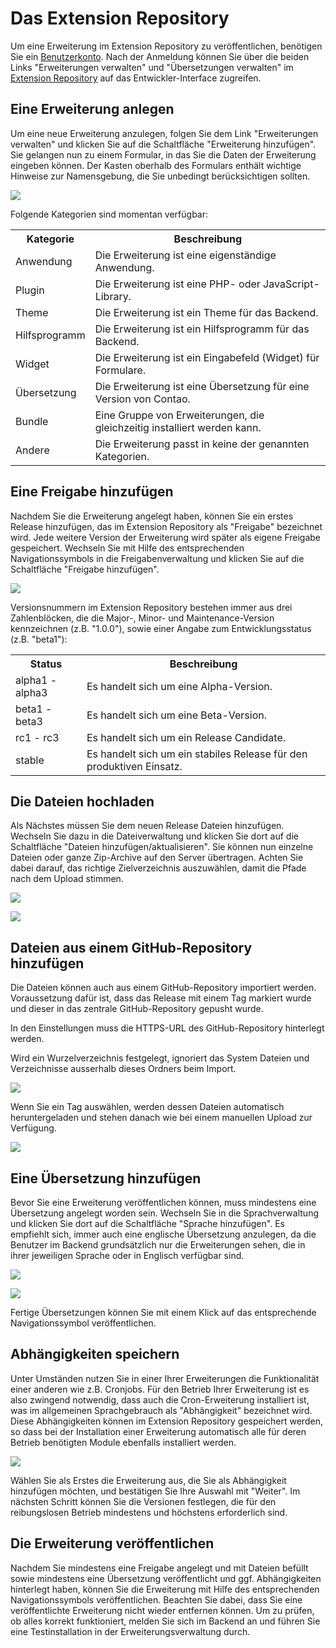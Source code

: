 # Das Extension Repository

Um eine Erweiterung im Extension Repository zu veröffentlichen, benötigen Sie
ein [Benutzerkonto][1]. Nach der Anmeldung können Sie über die beiden Links
"Erweiterungen verwalten" und "Übersetzungen verwalten" im [Extension
Repository][2] auf das Entwickler-Interface zugreifen.


## Eine Erweiterung anlegen

Um eine neue Erweiterung anzulegen, folgen Sie dem Link "Erweiterungen
verwalten" und klicken Sie auf die Schaltfläche "Erweiterung hinzufügen". Sie
gelangen nun zu einem Formular, in das Sie die Daten der Erweiterung eingeben
können. Der Kasten oberhalb des Formulars enthält wichtige Hinweise zur
Namensgebung, die Sie unbedingt berücksichtigen sollten.

![](https://raw.github.com/contao/docs/3.0/manual/de/images/erweiterung-hinzufuegen.jpg)

Folgende Kategorien sind momentan verfügbar:

<table>
<tr>
  <th>Kategorie</th>
  <th>Beschreibung</th>
</tr>
<tr>
  <td>Anwendung</td>
  <td>Die Erweiterung ist eine eigenständige Anwendung.</td>
</tr>
<tr>
  <td>Plugin</td>
  <td>Die Erweiterung ist eine PHP- oder JavaScript-Library.</td>
</tr>
<tr>
  <td>Theme</td>
  <td>Die Erweiterung ist ein Theme für das Backend.</td>
</tr>
<tr>
  <td>Hilfsprogramm</td>
  <td>Die Erweiterung ist ein Hilfsprogramm für das Backend.</td>
</tr>
<tr>
  <td>Widget</td>
  <td>Die Erweiterung ist ein Eingabefeld (Widget) für Formulare.</td>
</tr>
<tr>
  <td>Übersetzung</td>
  <td>Die Erweiterung ist eine Übersetzung für eine Version von Contao.</td>
</tr>
<tr>
  <td>Bundle</td>
  <td>Eine Gruppe von Erweiterungen, die gleichzeitig installiert werden kann.</td>
</tr>
<tr>
  <td>Andere</td>
  <td>Die Erweiterung passt in keine der genannten Kategorien.</td>
</tr>
</table>


## Eine Freigabe hinzufügen

Nachdem Sie die Erweiterung angelegt haben, können Sie ein erstes Release
hinzufügen, das im Extension Repository als "Freigabe" bezeichnet wird. Jede
weitere Version der Erweiterung wird später als eigene Freigabe gespeichert.
Wechseln Sie mit Hilfe des entsprechenden Navigationssymbols in die
Freigabenverwaltung und klicken Sie auf die Schaltfläche "Freigabe
hinzufügen".

![](https://raw.github.com/contao/docs/3.0/manual/de/images/freigabe-hinzufuegen.jpg)

Versionsnummern im Extension Repository bestehen immer aus drei Zahlenblöcken,
die die Major-, Minor- und Maintenance-Version kennzeichnen (z.B. "1.0.0"),
sowie einer Angabe zum Entwicklungsstatus (z.B. "beta1"):

<table>
<tr>
  <th>Status</th>
  <th>Beschreibung</th>
</tr>
<tr>
  <td>alpha1 - alpha3</td>
  <td>Es handelt sich um eine Alpha-Version.</td>
</tr>
<tr>
  <td>beta1 - beta3</td>
  <td>Es handelt sich um eine Beta-Version.</td>
</tr>
<tr>
  <td>rc1 - rc3</td>
  <td>Es handelt sich um ein Release Candidate.</td>
</tr>
<tr>
  <td>stable</td>
  <td>Es handelt sich um ein stabiles Release für den produktiven Einsatz.</td>
</tr>
</table>


## Die Dateien hochladen

Als Nächstes müssen Sie dem neuen Release Dateien hinzufügen. Wechseln Sie
dazu in die Dateiverwaltung und klicken Sie dort auf die Schaltfläche "Dateien
hinzufügen/aktualisieren". Sie können nun einzelne Dateien oder ganze
Zip-Archive auf den Server übertragen. Achten Sie dabei darauf, das richtige
Zielverzeichnis auszuwählen, damit die Pfade nach dem Upload stimmen.

![](https://raw.github.com/contao/docs/3.0/manual/de/images/dateien-hinzufuegen.jpg)

![](https://raw.github.com/contao/docs/3.0/manual/de/images/dateien-bearbeiten.jpg)

## Dateien aus einem GitHub-Repository hinzufügen

Die Dateien können auch aus einem GitHub-Repository importiert werden.
Voraussetzung dafür ist, dass das Release mit einem Tag markiert wurde und
dieser in das zentrale GitHub-Repository gepusht wurde.

In den Einstellungen muss die HTTPS-URL des GitHub-Repository hinterlegt werden.

Wird ein Wurzelverzeichnis festgelegt, ignoriert das System Dateien und
Verzeichnisse ausserhalb dieses Ordners beim Import.

![](https://raw.github.com/contao/docs/3.0/manual/de/images/github-importieren.jpg)

Wenn Sie ein Tag auswählen, werden dessen Dateien automatisch heruntergeladen
und stehen danach wie bei einem manuellen Upload zur Verfügung.

![](https://raw.github.com/contao/docs/3.0/manual/de/images/github-importieren-tag.jpg)


## Eine Übersetzung hinzufügen

Bevor Sie eine Erweiterung veröffentlichen können, muss mindestens eine
Übersetzung angelegt worden sein. Wechseln Sie in die Sprachverwaltung und
klicken Sie dort auf die Schaltfläche "Sprache hinzufügen". Es empfiehlt sich,
immer auch eine englische Übersetzung anzulegen, da die Benutzer im Backend
grundsätzlich nur die Erweiterungen sehen, die in ihrer jeweiligen Sprache oder
in Englisch verfügbar sind.

![](https://raw.github.com/contao/docs/3.0/manual/de/images/uebersetzung-hinzufuegen.jpg)

![](https://raw.github.com/contao/docs/3.0/manual/de/images/uebersetzung-bearbeiten.jpg)

Fertige Übersetzungen können Sie mit einem Klick auf das entsprechende
Navigationssymbol veröffentlichen.


## Abhängigkeiten speichern

Unter Umständen nutzen Sie in einer Ihrer Erweiterungen die Funktionalität
einer anderen wie z.B. Cronjobs. Für den Betrieb Ihrer Erweiterung ist es also
zwingend notwendig, dass auch die Cron-Erweiterung installiert ist, was im
allgemeinen Sprachgebrauch als "Abhängigkeit" bezeichnet wird. Diese
Abhängigkeiten können im Extension Repository gespeichert werden, so dass bei
der Installation einer Erweiterung automatisch alle für deren Betrieb
benötigten Module ebenfalls installiert werden.

![](https://raw.github.com/contao/docs/3.0/manual/de/images/abhaengigkeit-hinzufuegen.jpg)

Wählen Sie als Erstes die Erweiterung aus, die Sie als Abhängigkeit
hinzufügen möchten, und bestätigen Sie Ihre Auswahl mit "Weiter". Im
nächsten Schritt können Sie die Versionen festlegen, die für den
reibungslosen Betrieb mindestens und höchstens erforderlich sind.


## Die Erweiterung veröffentlichen

Nachdem Sie mindestens eine Freigabe angelegt und mit Dateien befüllt sowie
mindestens eine Übersetzung veröffentlicht und ggf. Abhängigkeiten hinterlegt
haben, können Sie die Erweiterung mit Hilfe des entsprechenden
Navigationssymbols veröffentlichen. Beachten Sie dabei, dass Sie eine
veröffentlichte Erweiterung nicht wieder entfernen können. Um zu prüfen, ob
alles korrekt funktioniert, melden Sie sich im Backend an und führen Sie eine
Testinstallation in der Erweiterungsverwaltung durch.


[1]: https://contao.org/de/register.html
[2]: https://contao.org/de/extension-list.html
